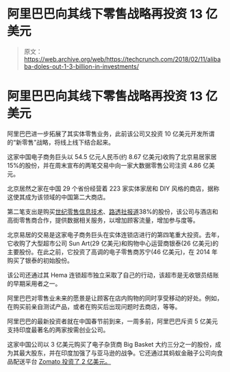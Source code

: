 # 阿里巴巴向其线下零售战略再投资 13 亿美元

> 原文：<https://web.archive.org/web/https://techcrunch.com/2018/02/11/alibaba-doles-out-1-3-billion-in-investments/>

# 阿里巴巴向其线下零售战略再投资 13 亿美元

阿里巴巴进一步拓展了其实体零售业务，此前该公司又投资 10 亿美元开发所谓的“新零售”战略，将线上线下结合起来。

这家中国电子商务巨头以 54.5 亿元人民币(约 8.67 亿美元)收购了北京易居家居 15%的股份，并在周末宣布的两笔交易中向一家大数据零售公司注资 4.86 亿美元。

北京居然之家在中国 29 个省份经营着 223 家实体家居和 DIY 风格的商店，据称这使其成为该领域的中国第二大商店。

第二笔支出是购买[世纪零售信息技术](https://web.archive.org/web/20230316161708/http://www.shijigroup.com/)、[路透社报道](https://web.archive.org/web/20230316161708/https://www.reuters.com/article/us-shiji-info-m-a-alibaba/alibaba-to-take-486-mln-stake-in-china-retail-data-firm-idUSKBN1FS108)38%的股份，该公司与酒店和高街零售商合作，提供数据相关服务，以增加顾客流量，增加参与度等。

北京易居的交易是这家电子商务巨头在实体连锁店进行的第四笔重大投资。去年，它收购了大型超市公司 Sun Art(29 亿美元)和购物中心运营商银泰(26 亿美元)的主要股份。在此之前，它投资了高调的电子零售商苏宁(46 亿美元)，在 2014 年购买了银泰的初始股份。

该公司还通过其 Hema 连锁超市独立采取了自己的行动，该超市是无收银员结账的早期采用者之一。

阿里巴巴对零售业未来的愿景是让顾客在店内购物的同时享受移动的好处。例如，在购买前亲自测试产品，或者在购买后出现问题时去商店，等等。

阿里巴巴的最新投资者就在中国春节前到来，一周多前，阿里巴巴斥资 5 亿美元支持印度最著名的两家按需创业公司。

这家中国公司以 3 亿美元购买了电子杂货商 Big Basket 大约三分之一的股份，成为其最大股东，并在印度加强了与亚马逊的战争。它还通过其蚂蚁金融子公司向食品配送平台 [Zomato 投资了 2 亿美元。](https://web.archive.org/web/20230316161708/https://economictimes.indiatimes.com/small-biz/startups/zomato-in-talks-to-raise-up-to-200-mn-from-alibaba-alipay/articleshow/60368961.cms)